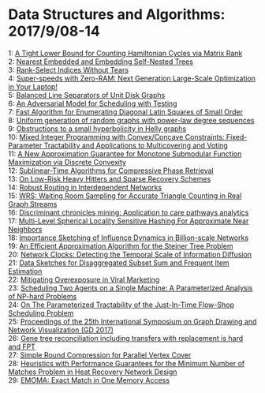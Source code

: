 # Data Structures and Algorithms: 2017/9/08-14  
1: [A Tight Lower Bound for Counting Hamiltonian Cycles via Matrix Rank](https://doi.org/10.48550/arXiv.1709.02311)  
2: [Nearest Embedded and Embedding Self-Nested Trees](https://doi.org/10.48550/arXiv.1709.02334)  
3: [Rank-Select Indices Without Tears](https://doi.org/10.48550/arXiv.1709.02377)  
4: [Super-speeds with Zero-RAM: Next Generation Large-Scale Optimization in  Your Laptop!](https://doi.org/10.48550/arXiv.1709.02500)  
5: [Balanced Line Separators of Unit Disk Graphs](https://doi.org/10.48550/arXiv.1709.02579)  
6: [An Adversarial Model for Scheduling with Testing](https://doi.org/10.48550/arXiv.1709.02592)  
7: [Fast Algorithm for Enumerating Diagonal Latin Squares of Small Order](https://doi.org/10.48550/arXiv.1709.02599)  
8: [Uniform generation of random graphs with power-law degree sequences](https://doi.org/10.48550/arXiv.1709.02674)  
9: [Obstructions to a small hyperbolicity in Helly graphs](https://doi.org/10.48550/arXiv.1709.02837)  
10: [Mixed Integer Programming with Convex/Concave Constraints:  Fixed-Parameter Tractability and Applications to Multicovering and Voting](https://doi.org/10.48550/arXiv.1709.02850)  
11: [A New Approximation Guarantee for Monotone Submodular Function  Maximization via Discrete Convexity](https://doi.org/10.48550/arXiv.1709.02910)  
12: [Sublinear-Time Algorithms for Compressive Phase Retrieval](https://doi.org/10.48550/arXiv.1709.02917)  
13: [On Low-Risk Heavy Hitters and Sparse Recovery Schemes](https://doi.org/10.48550/arXiv.1709.02919)  
14: [Robust Routing in Interdependent Networks](https://doi.org/10.48550/arXiv.1709.03033)  
15: [WRS: Waiting Room Sampling for Accurate Triangle Counting in Real Graph  Streams](https://doi.org/10.48550/arXiv.1709.03147)  
16: [Discriminant chronicles mining: Application to care pathways analytics](https://doi.org/10.48550/arXiv.1709.03309)  
17: [Multi-Level Spherical Locality Sensitive Hashing For Approximate Near  Neighbors](https://doi.org/10.48550/arXiv.1709.03517)  
18: [Importance Sketching of Influence Dynamics in Billion-scale Networks](https://doi.org/10.48550/arXiv.1709.03565)  
19: [An Efficient Approximation Algorithm for the Steiner Tree Problem](https://doi.org/10.48550/arXiv.1709.03867)  
20: [Network Clocks: Detecting the Temporal Scale of Information Diffusion](https://doi.org/10.48550/arXiv.1709.04015)  
21: [Data Sketches for Disaggregated Subset Sum and Frequent Item Estimation](https://doi.org/10.48550/arXiv.1709.04048)  
22: [Mitigating Overexposure in Viral Marketing](https://doi.org/10.48550/arXiv.1709.04123)  
23: [Scheduling Two Agents on a Single Machine: A Parameterized Analysis of  NP-hard Problems](https://doi.org/10.48550/arXiv.1709.04161)  
24: [On The Parameterized Tractability of the Just-In-Time Flow-Shop  Scheduling Problem](https://doi.org/10.48550/arXiv.1709.04169)  
25: [Proceedings of the 25th International Symposium on Graph Drawing and  Network Visualization (GD 2017)](https://doi.org/10.48550/arXiv.1709.04228)  
26: [Gene tree reconciliation including transfers with replacement is hard  and FPT](https://doi.org/10.48550/arXiv.1709.04459)  
27: [Simple Round Compression for Parallel Vertex Cover](https://doi.org/10.48550/arXiv.1709.04599)  
28: [Heuristics with Performance Guarantees for the Minimum Number of Matches  Problem in Heat Recovery Network Design](https://doi.org/10.48550/arXiv.1709.04688)  
29: [EMOMA: Exact Match in One Memory Access](https://doi.org/10.48550/arXiv.1709.04711)  